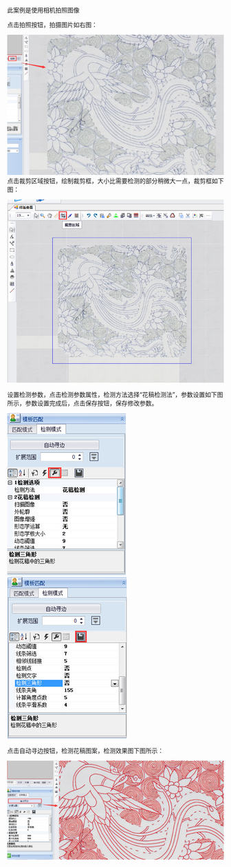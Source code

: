 此案例是使用相机拍照图像

点击拍照按钮，拍摄图片如右图：

![](/assets/龙凤花稿拍照.jpg)点击裁剪区域按钮，绘制裁剪框，大小比需要检测的部分稍微大一点，裁剪框如下图：

![](/assets/龙凤花稿裁剪框.jpg)

设置检测参数，点击检测参数属性，检测方法选择“花稿检测法”，参数设置如下图所示，参数设置完成后，点击保存按钮，保存修改参数。

![](/assets/龙凤花稿检测参数1.jpg)![](/assets/龙凤花稿检测参数2.jpg)

点击自动寻边按钮，检测花稿图案，检测效果图下图所示：

![](/assets/龙凤花稿自动寻边.jpg)

